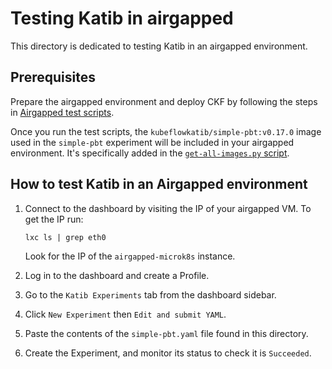 # Testing Katib in airgapped

This directory is dedicated to testing Katib in an airgapped environment.

## Prerequisites

Prepare the airgapped environment and deploy CKF by following the steps in [Airgapped test scripts](https://github.com/canonical/bundle-kubeflow/tree/main/tests/airgapped#testing-airgapped-installation).

Once you run the test scripts, the `kubeflowkatib/simple-pbt:v0.17.0` image used in the `simple-pbt` experiment will be included in your airgapped environment. It's specifically added in the [`get-all-images.py` script](../../../../scripts/airgapped/get-all-images.py).

## How to test Katib in an Airgapped environment
1. Connect to the dashboard by visiting the IP of your airgapped VM. To get the IP run:
    ```
    lxc ls | grep eth0
    ```
    Look for the IP of the `airgapped-microk8s` instance.

2. Log in to the dashboard and create a Profile.
3. Go to the `Katib Experiments` tab from the dashboard sidebar.
4. Click `New Experiment` then `Edit and submit YAML`.
5. Paste the contents of the `simple-pbt.yaml` file found in this directory.
6. Create the Experiment, and monitor its status to check it is `Succeeded`.
